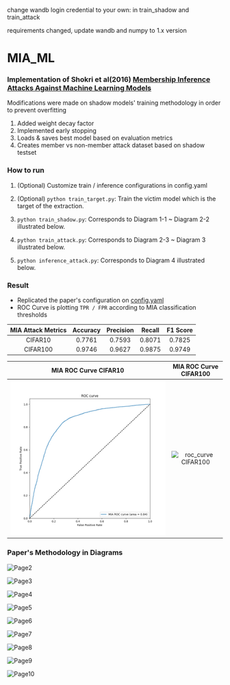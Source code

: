 change wandb login credential to your own:
in train_shadow and train_attack

requirements changed, update wandb and numpy to 1.x version


# MIA_ML

### Implementation of Shokri et al(2016) [Membership Inference Attacks Against Machine Learning Models](https://arxiv.org/pdf/1610.05820.pdf)

Modifications were made on shadow models' training methodology in order to prevent overfitting

1. Added weight decay factor
2. Implemented early stopping
3. Loads & saves best model based on evaluation metrics
4. Creates member vs non-member attack dataset based on shadow testset

### How to run

1. (Optional) Customize train / inference configurations in config.yaml

2. (Optional) `python train_target.py`: Train the victim model which is the target of the extraction.

3. `python train_shadow.py`: Corresponds to Diagram 1-1 ~ Diagram 2-2 illustrated below.

4. `python train_attack.py`: Corresponds to Diagram 2-3 ~ Diagram 3 illustrated below.

5. `python inference_attack.py`: Corresponds to Diagram 4 illustrated below.

### Result

- Replicated the paper's configuration on [config.yaml](./config.yaml)
- ROC Curve is plotting `TPR / FPR` according to MIA classification thresholds

| MIA Attack Metrics | Accuracy | Precision | Recall | F1 Score |
| :----------------: | :------: | :-------: | :----: | :------: |
|      CIFAR10       |  0.7761  |  0.7593   | 0.8071 |  0.7825  |
|      CIFAR100      |  0.9746  |  0.9627   | 0.9875 |  0.9749  |

|             MIA ROC Curve CIFAR10              |              MIA ROC Curve CIFAR100              |
| :--------------------------------------------: | :----------------------------------------------: |
| ![roc_curve CIFAR10](./assets/roc_cifar10.png) | ![roc_curve CIFAR100](./assets/roc_cifar100.png) |

### Paper's Methodology in Diagrams

![Page2](./assets/README/Page2.jpg)

![Page3](./assets/README/Page3.jpg)

![Page4](./assets/README/Page4.jpg)

![Page5](./assets/README/Page5.jpg)

![Page6](./assets/README/Page6.jpg)

![Page7](./assets/README/Page7.jpg)

![Page8](./assets/README/Page8.jpg)

![Page9](./assets/README/Page9.jpg)

![Page10](./assets/README/Page10.jpg)

